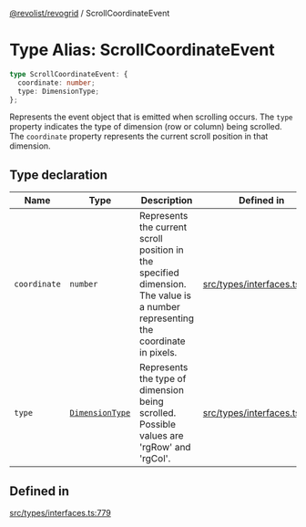 [@revolist/revogrid](README.md) / ScrollCoordinateEvent

# Type Alias: ScrollCoordinateEvent

```ts
type ScrollCoordinateEvent: {
  coordinate: number;
  type: DimensionType;
};
```

Represents the event object that is emitted when scrolling occurs.
The `type` property indicates the type of dimension (row or column) being scrolled.
The `coordinate` property represents the current scroll position in that dimension.

## Type declaration

| Name | Type | Description | Defined in |
| ------ | ------ | ------ | ------ |
| `coordinate` | `number` | Represents the current scroll position in the specified dimension. The value is a number representing the coordinate in pixels. | [src/types/interfaces.ts:790](https://github.com/revolist/revogrid/blob/7441a116e7c14801fe05f009e2206ea7b70630f5/src/types/interfaces.ts#L790) |
| `type` | [`DimensionType`](TypeAlias.DimensionType.md) | Represents the type of dimension being scrolled. Possible values are 'rgRow' and 'rgCol'. | [src/types/interfaces.ts:784](https://github.com/revolist/revogrid/blob/7441a116e7c14801fe05f009e2206ea7b70630f5/src/types/interfaces.ts#L784) |

## Defined in

[src/types/interfaces.ts:779](https://github.com/revolist/revogrid/blob/7441a116e7c14801fe05f009e2206ea7b70630f5/src/types/interfaces.ts#L779)
